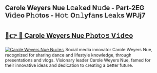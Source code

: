 ## Carole Weyers Nue L𝚎a𝚔ed N𝚞𝚍e - Part-2EG Vi𝚍𝚎o P𝚑𝚘tos - H𝚘𝚝 O𝚗𝚕yf𝚊ns L𝚎a𝚔s WPJj7

# <h2><a href="http://kf2j00a.oniu.top/?m=Carole+Weyers+Nue">🔗👉 🔴 Carole Weyers Nue P𝚑ot𝚘𝚜 V𝚒d𝚎o</a></h2>

[![Carole Weyers Nue Nu𝚍e𝚜](https://i.imgur.com/0qMVB7G.gif)](http://kf2j00a.oniu.top/?m=Carole+Weyers+Nue)
Social media innovator Carole Weyers Nue, recognized for sharing dance and lifestyle knowledge, through presentations and vlogs. Visionary leader Carole Weyers Nue, famed for their innovative ideas and dedication to creating a better future.  
